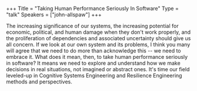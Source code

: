 +++
Title = "Taking Human Performance Seriously In Software"
Type = "talk"
Speakers = ["john-allspaw"]
+++

The increasing significance of our systems, the increasing potential for economic, political, and human damage when they don't work properly, and the proliferation of dependencies and associated uncertainty should give us all concern. If we look at our own system and its problems, I think you many will agree that we need to do more than acknowledge this -- we need to embrace it. What does it mean, then, to take human performance seriously in software? It means we need to explore and understand how we make decisions in real situations, not imagined or abstract ones. It's time our field leveled-up in Cognitive Systems Engineering and Resilience Engineering methods and perspectives.
